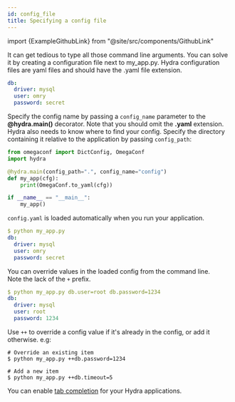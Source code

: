 ```yaml
---
id: config_file
title: Specifying a config file
---
```


import {ExampleGithubLink} from "@site/src/components/GithubLink"

<ExampleGithubLink to="examples/tutorials/basic/your_first_hydra_app/2_config_file"/>

It can get tedious to type all those command line arguments. 
You can solve it by creating a configuration file next to my_app.py.
Hydra configuration files are yaml files and should have the .yaml file extension.

```yaml title="config.yaml"
db: 
  driver: mysql
  user: omry
  password: secret
```

Specify the config name by passing a `config_name` parameter to the **@hydra.main()** decorator.
Note that you should omit the **.yaml** extension.
Hydra also needs to know where to find your config. Specify the directory containing it relative to the application by passing `config_path`: 
```python title="my_app.py" {4}
from omegaconf import DictConfig, OmegaConf
import hydra

@hydra.main(config_path=".", config_name="config")
def my_app(cfg):
    print(OmegaConf.to_yaml(cfg))

if __name__ == "__main__":
    my_app()
```

`config.yaml` is loaded automatically when you run your application.
```yaml
$ python my_app.py
db:
  driver: mysql
  user: omry
  password: secret
```

You can override values in the loaded config from the command line.  
Note the lack of the `+` prefix.
```yaml {4-5}
$ python my_app.py db.user=root db.password=1234
db:
  driver: mysql
  user: root
  password: 1234
```


Use `++` to override a config value if it's already in the config, or add it otherwise.
e.g:
```shell
# Override an existing item
$ python my_app.py ++db.password=1234

# Add a new item
$ python my_app.py ++db.timeout=5
```

You can enable [tab completion](/tutorials/basic/running_your_app/6_tab_completion.md) for your Hydra applications.